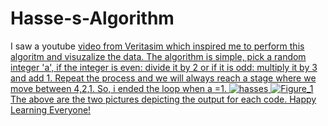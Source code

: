 # Hasse-s-Algorithm
I saw a youtube <a href='https://www.youtube.com/watch?v=094y1Z2wpJg'>video from Veritasim which inspired me to perform this algoritm and visuzalize the data. The algorithm is simple, pick a random integer 'a', if the integer is even: divide it by 2 or if it is odd: multiply it by 3 and add 1. Repeat the process and we will always reach a stage where we move between 4,2,1. So, i ended the loop when a =1.
![hasses](https://user-images.githubusercontent.com/56634854/154784274-5ab8b70f-e2e4-4854-a517-a6f5e0a21a87.png)
![Figure_1](https://user-images.githubusercontent.com/56634854/154784296-11e39cce-0ca4-4bcd-b38b-816483b12098.png)
The above are the two pictures depicting the output for each code. Happy Learning Everyone!
